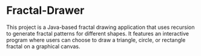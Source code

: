 # Fractal-Drawer
This project is a Java-based fractal drawing application that uses recursion to generate fractal patterns for different shapes. It features an interactive program where users can choose to draw a triangle, circle, or rectangle fractal on a graphical canvas.
